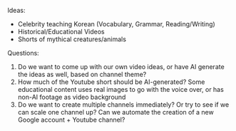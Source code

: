 Ideas:

- Celebrity teaching Korean (Vocabulary, Grammar, Reading/Writing)
- Historical/Educational Videos 
- Shorts of mythical creatures/animals

Questions: 
1. Do we want to come up with our own video ideas, or have AI generate the ideas as well, based on channel theme?
2. How much of the Youtube short should be AI-generated? Some educational content uses real images to go with the voice over, or has non-AI footage as video background
3. Do we want to create multiple channels immediately? Or try to see if we can scale one channel up? Can we automate the creation of a new Google account + Youtube channel?
